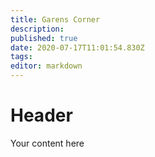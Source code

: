 ```yaml
---
title: Garens Corner
description: 
published: true
date: 2020-07-17T11:01:54.830Z
tags: 
editor: markdown
---
```


# Header
Your content here